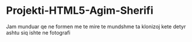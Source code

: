 # Projekti-HTML5-Agim-Sherifi
Jam munduar qe ne formen me te mire te mundshme ta klonizoj kete detyr ashtu siq ishte ne fotografi
